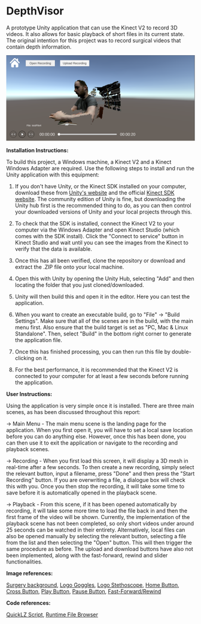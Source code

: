# DepthVisor

A prototype Unity application that can use the Kinect V2 to record 3D videos. It also allows for basic playback of short files in its current state. The original intention for this project was to record surgical videos that contain depth information.

![Example of DepthVisor Playback](https://github.com/ben-smith14/DepthVisor/blob/master/Kinect_Playback.PNG?raw=true)

**Installation Instructions:**

To build this project, a Windows machine, a Kinect V2 and a Kinect Windows Adapter are required. Use the following steps to install and run the Unity application with this equipment:

1. If you don't have Unity, or the Kinect SDK installed on your computer, download these from [Unity's website](https://unity3d.com/get-unity/download) and the official [Kinect SDK website](https://developer.microsoft.com/en-us/windows/kinect). The community edition of Unity is fine, but downloading the Unity hub first is the recommended thing to do, as you can then control your downloaded versions of Unity and your local projects through this.

2. To check that the SDK is installed, connect the Kinect V2 to your computer via the Windows Adapter and open Kinect Studio (which comes with the SDK install). Click the "Connect to service" button in Kinect Studio and wait until you can see the images from the Kinect to verify that the data is available.

3. Once this has all been verified, clone the repository or download and extract the .ZIP file onto your local machine.

4. Open this with Unity by opening the Unity Hub, selecting "Add" and then locating the folder that you just cloned/downloaded.

5. Unity will then build this and open it in the editor. Here you can test the application.

6. When you want to create an executable build, go to "File" -> "Build Settings". Make sure that all of the scenes are in the build, with the main menu first. Also ensure that the build target is set as "PC, Mac & Linux Standalone". Then, select "Build" in the bottom right corner to generate the application file.

7. Once this has finished processing, you can then run this file by double-clicking on it.

8. For the best performance, it is recommended that the Kinect V2 is connected to your computer for at least a few seconds before running the application.

**User Instructions:**

Using the application is very simple once it is installed. There are three main scenes, as has been discussed throughout this report:

-> Main Menu - The main menu scene is the landing page for the application. When you first open it, you will have to set a local save location before you can do anything else. However, once this has been done, you can then use it to exit the application or navigate
to the recording and playback scenes.

-> Recording - When you first load this screen, it will display a 3D mesh in real-time after a few seconds. To then create a new recording, simply select the relevant button, input a filename, press "Done" and then press the "Start Recording" button. If you are overwriting a file, a dialogue box will check this with you. Once you then stop the recording, it will take some time to save before it is automatically opened in the playback scene.

-> Playback - From this scene, if it has been opened automatically by recording, it will take some more time to load the file back in and then the first frame of the video will be shown. Currently, the implementation of the playback scene has not been completed, so only short videos under around 25 seconds can be watched in their entirety. Alternatively, local files can also be opened manually by selecting the relevant button, selecting a file from the list and then selecting the "Open" button. This will then trigger the same procedure as before. The upload and download buttons have also not been implemented, along with the fast-forward, rewind and slider functionalities.

**Image references:**

[Surgery background](https://pixabay.com/photos/sci-fi-surgery-room-2992797), [Logo Goggles](https://www.flaticon.com/free-icon/virtual-reality-glasses_1994200#term=vr&page=1&position=72), [Logo Stethoscope](https://www.flaticon.com/free-icon/stethoscope_809957#term=stethoscope&page=1&position=1), [Home Button](https://www.flaticon.com/free-icon/home-icon-silhouette_69524#term=home&page=1&position=4), [Cross Button](https://www.flaticon.com/free-icon/cancel_126497#term=cross&page=1&position=3), [Play Button](https://www.flaticon.com/free-icon/play-button_149125#term=play&page=1&position=2), [Pause Button](https://www.flaticon.com/free-icon/pause_149127#term=pause&page=1&position=1), [Fast-Forward/Rewind](https://www.flaticon.com/free-icon/rewind_149129#term=rewind&page=1&position=2)

**Code references:**

[QuickLZ Script](http://www.quicklz.com/download.html), [Runtime File Browser](https://assetstore.unity.com/packages/tools/gui/runtime-file-browser-113006)
